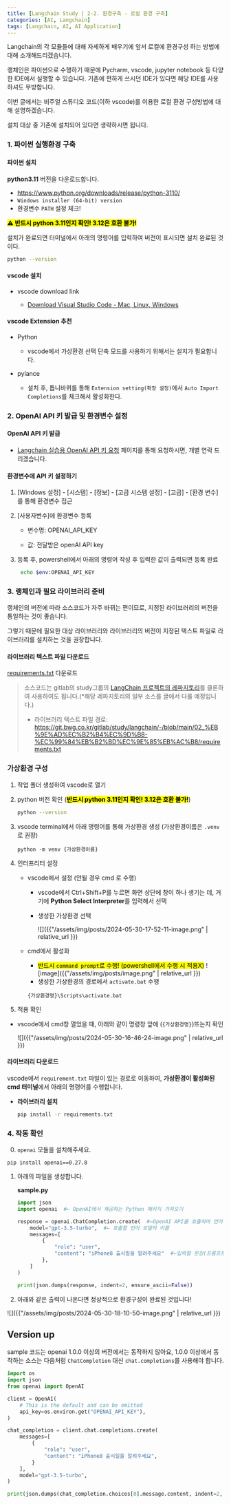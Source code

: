 ```yaml
---
title: [Langchain Study | 2-2. 환경구축 - 로컬 환경 구축]
categories: [AI, Langchain]
tags: [Langchain, AI, AI Application]		
---
```



Langchain의 각 모듈들에 대해 자세하게 배우기에 앞서 로컬에 환경구성 하는 방법에 대해 소개해드리겠습니다.

랭체인은 파이썬으로 수행하기 때문에 Pycharm, vscode, jupyter notebook 등 다양한 IDE에서 실행할 수 있습니다. 기존에 편하게 쓰시던 IDE가 있다면 해당 IDE를 사용하셔도 무방합니다.

이번 글에서는 비주얼 스튜디오 코드(이하 vscode)를 이용한 로컬 환경 구성방법에 대해 설명하겠습니다. 

설치 대상 중 기존에 설치되어 있다면 생략하시면 됩니다.

### 1. 파이썬 실행환경 구축

#### 파이썬 설치

**python3.11** 버전을 다운로드합니다.
- https://www.python.org/downloads/release/python-3110/
- `Windows installer (64-bit) version`
- 환경변수 `PATH` 설정 체크!

**<mark>⚠️ 반드시 python 3.11인지 확인! 3.12은 호환 불가!</mark>**

설치가 완료되면 터미널에서 아래의 명령어를 입력하여 버전이 표시되면 설치 완료된 것이다.

```bash
python --version
```

#### vscode 설치

- vscode download link
  
  - [Download Visual Studio Code - Mac, Linux, Windows](https://code.visualstudio.com/download)

#### vscode Extension 추천

- Python
  - vscode에서 가상환경 선택 단축 모드를 사용하기 위해서는 설치가 필요합니다.

- pylance
  
  - 설치 후, 톱니바퀴를 통해 `Extension setting(확장 설정)`에서 `Auto Import Completions`를 체크해서 활성화한다.

### 2. OpenAI API 키 발급 및 환경변수 설정

#### OpenAI API 키 발급

- [Langchain 실습용 OpenAI API 키 요청](https://git.bwg.co.kr/gitlab/study/langchain/-/issues/16) 페이지를 통해 요청하시면, 개별 연락 드리겠습니다.

#### 환경변수에 API 키 설정하기

1. [Windows 설정] - [시스템] - [정보] - [고급 시스템 설정] - [고급] - [환경 변수] 를 통해 환경변수 접근

2. [사용자변수]에 환경변수 등록
   
   - 변수명: OPENAI_API_KEY
   
   - 값: 전달받은 openAI API key

3. 등록 후, powershell에서 아래의 명령어 작성 후 입력한 값이 출력되면 등록 완료
   
   ```bash
    echo $env:OPENAI_API_KEY
   ```

### 3. 랭체인과 필요 라이브러리 준비

랭체인의 버전에 따라 소스코드가 자주 바뀌는 편이므로, 지정된 라이브러리의 버전을 통일하는 것이 좋습니다.

그렇기 때문에 필요한 대상 라이브러리와 라이브러리의 버전이 지정된 텍스트 파일로 라이브러리를 설치하는 것을 권장합니다.

#### 라이브러리 텍스트 파일 다운로드

[requirements.txt](uploads/4ecda9eacc26067ccbb8b64897156a7b/requirements.txt) 다운로드

> 소스코드는 gitlab의 study그룹의 [LangChain 프로젝트의 레파지토리](https://git.bwg.co.kr/gitlab/study/langchain)를 클론하여 사용하여도 됩니다.(*해당 레파지토리의 일부 소스를 글에서 다룰 예정입니다.)
> 
> - 라이브러리 텍스트 파일 경로: https://git.bwg.co.kr/gitlab/study/langchain/-/blob/main/02_%EB%9E%AD%EC%B2%B4%EC%9D%B8-%EC%99%84%EB%B2%BD%EC%9E%85%EB%AC%B8/requirements.txt

### 가상환경 구성

1. 작업 폴더 생성하여 vscode로 열기

2. python 버전 확인 (**<mark>반드시 python 3.11인지 확인! 3.12은 호환 불가!</mark>**)
   
   ```bash
   python --version
   ```

3. vscode terminal에서 아래 명령어를 통해 가상환경 생성 (가상환경이름은 `.venv`로 권장)
   
   ```shell
   python -m venv {가상환경이름}
   ```

4. 인터프리터 설정
   
   - vscode에서 설정 (안될 경우 cmd 로 수행)
     
     - vscode에서 Ctrl+Shift+P를 누르면 화면 상단에 창이 하나 생기는 데, 거기에 **Python Select Interpreter**를 입력해서 선택
     
     - 생성한 가상환경 선택
       
       ![]({{"/assets/img/posts/2024-05-30-17-52-11-image.png"  | relative_url }})
   
   - cmd에서 활성화
     - <mark>반드시 `command prompt`로 수행! (powershell에서 수행 시 적용X)</mark>
   ![image]({{"/assets/img/posts/image.png"  | relative_url }})
     - 생성한 가상환경의 경로에서 `activate.bat` 수행
     
     ```commandline
     {가상환경명}\Scripts\activate.bat
     ```

5. 적용 확인

- vscode에서 cmd창 열었을 때, 아래와 같이 명령창 앞에 (`{가상환경명}`)뜨는지 확인
  
  ![]({{"/assets/img/posts/2024-05-30-16-46-24-image.png"  | relative_url }})

#### 라이브러리 다운로드

vscode에서 `requirement.txt` 파일이 있는 경로로 이동하여, **가상환경이 활성화된 cmd 터미널**에서 아래의 명령어를 수행합니다.

- **라이브러리 설치**
  
  ```bash
  pip install -r requirements.txt
  ```

### 4. 작동 확인

0. `openai` 모듈을 설치해주세요. 
```commandline
pip install openai==0.27.8
```
1. 아래의 파일을 생성합니다.
   
    **sample.py**
   
   ```python
   import json
   import openai  #← OpenAI에서 제공하는 Python 패키지 가져오기
   
   response = openai.ChatCompletion.create(  #←OpenAI API를 호출하여 언어 모델을 호출합니다.
       model="gpt-3.5-turbo",  #← 호출할 언어 모델의 이름
       messages=[
           {
               "role": "user",
               "content": "iPhone8 출시일을 알려주세요"  #←입력할 문장(프롬프트)
           },
       ]
   )
   
   print(json.dumps(response, indent=2, ensure_ascii=False))
   ```

2. 아래와 같은 출력이 나온다면 정상적으로 환경구성이 완료된 것입니다!

![]({{"/assets/img/posts/2024-05-30-18-10-50-image.png"  | relative_url }})


## Version up

sample 코드는 openai 1.0.0 이상의 버전에서는 동작하지 않아요, 
1.0.0 이상에서 동작하는 소스는 다음처럼 `ChatCompletion` 대신 `chat.completions`를 사용해야 합니다. 

```python 
import os
import json
from openai import OpenAI

client = OpenAI(
    # This is the default and can be omitted
    api_key=os.environ.get("OPENAI_API_KEY"),
)

chat_completion = client.chat.completions.create(
    messages=[
        {
            "role": "user",
            "content": "iPhone8 출시일을 알려주세요",
        }
    ],
    model="gpt-3.5-turbo",
)

print(json.dumps(chat_completion.choices[0].message.content, indent=2, ensure_ascii=False))
```